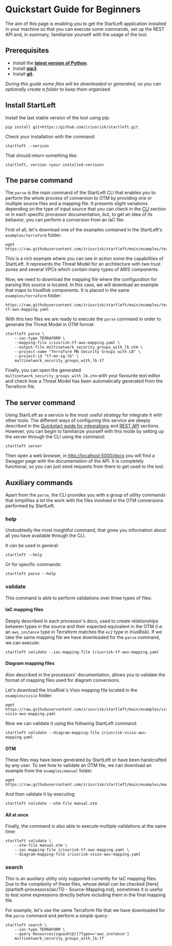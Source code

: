 # Quickstart Guide for Beginners
The aim of this page is enabling you to get the StartLeft application installed in your machine so that you can execute
some commands, set up the REST API and, in summary, familiarize yourself with the usage of the tool.

## Prerequisites
* Install the **[latest version of Python](https://www.python.org/downloads/)**.
* Install **[pip3](https://pip.pypa.io/en/stable/installation/)**.
* Install **[git](https://git-scm.com/book/en/v2/Getting-Started-Installing-Git).**

*During this guide some files will be downloaded or generated, so you can optionally create a folder to keep them
organized.*

## Install StartLeft
Install the last stable version of the tool using pip:

```shell Tab 1
pip install git+https://github.com/iriusrisk/startleft.git
```

Check your installation with the command:
```shell
startleft --version
```
That should return something like:
```shell
startleft, version <your-installed-version>
```

## The parse command
The `parse` is the main command of the StartLeft CLI that enables you to perform the whole process of conversion
to OTM by providing one or multiple source files and a mapping file. It presents slight variations depending on the type 
of input source that you can check in the [CLI](usage/Command-Line-Interface.md) section or in each specific processor 
documentation, but, to get an idea of its behavior, you can perform a conversion from an IaC file:

First of all, let's download one of the examples contained in the StartLeft's `examples/terraform` folder:

```shell
wget https://raw.githubusercontent.com/iriusrisk/startleft/main/examples/terraform/multinetwork_security_groups_with_lb.tf
```

This is a rich example where you can see in action some the capabilities of StartLeft. It represents the Threat Model for
an architecture with two trust zones and several VPCs which contain many types of AWS components.

Now, we need to download the mapping file where the configuration for parsing this source is located. In this case, 
we will download an example that maps to IriusRisk components. It is placed in the same `examples/terraform` folder:
```shell
https://raw.githubusercontent.com/iriusrisk/startleft/main/examples/terraform/iriusrisk-tf-aws-mapping.yaml
```

With this two files we are ready to execute the `parse` command in order to generate the Threat Model in OTM format:
```shell
startleft parse \
	--iac-type TERRAFORM \
	--mapping-file iriusrisk-tf-aws-mapping.yaml \
	--output-file multinetwork_security_groups_with_lb.otm \
	--project-name "Terraform MN Security Groups with LB" \
	--project-id "tf-mn-sg-lb" \
	multinetwork_security_groups_with_lb.tf
```

Finally, you can open the generated `multinetwork_security_groups_with_lb.otm` with your favourite text editor and check 
how a Threat Model has been automatically generated from the Terraform file. 

## The server command
Using StartLeft as a service is the most useful strategy for integrate it with other tools. The different ways of 
configuring this service are deeply described in the [Quickstart guide for integrations](quickstart/Quickstart-Guide-for-Integrations.md) 
and [REST API](usage/REST-API.md) sections. However, you can begin to familiarize yourself with this mode by setting up the server 
through the CLI using the command:
```shell
startleft server
```
Then open a web browser, in [http://localhost:5000/docs](http://localhost:5000/docs) you will find a Swagger page with the documentation of the API.
It is completely functional, so you can just send requests from there to get used to the tool. 

## Auxiliary commands
Apart from the `parse`, the CLI provides you with a group of utility commands that simplifies a lot the work with the 
files involved in the OTM conversions performed by StartLeft.

### help
Undoubtedly the most insightful command, that gives you information about all you have available through the CLI.

It can be used in general:
```shell
startleft --help
```
Or for specific commands:
```shell
startleft parse --help
```

### validate
This command is able to perform validations over three types of files:
#### **IaC mapping files**
Deeply described in each processor's docs, used to create relationships between types in the source
and their expected equivalent in the OTM (i.e: an `aws_instance` type in Terraform matches the `ec2` type in IriusRisk).
If we take the same mapping file we have downloaded for the `parse` command, we can execute:
```shell
startleft validate --iac-mapping-file iriusrisk-tf-aws-mapping.yaml
```

#### **Diagram mapping files**
Also described in the processors' documentation, allows you to validate the format of mapping
files used for diagram conversions. 
    
Let's download the IriusRisk's Visio mapping file located in the `examples/visio` folder:
```shell
wget https://raw.githubusercontent.com/iriusrisk/startleft/main/examples/visio/iriusrisk-visio-aws-mapping.yaml
```
Now we can validate it using the following StartLeft command:
```shell
startleft validate --diagram-mapping-file iriusrisk-visio-aws-mapping.yaml
```

#### **OTM** 
These files may have been generated by StartLeft or have been handcrafted by any user. To see how to validate 
an OTM file, we can download an example from the `examples/manual` folder.
```shell
wget https://raw.githubusercontent.com/iriusrisk/startleft/main/examples/manual/manual.otm
```

And then validate it by executing:
```shell
startleft validate --otm-file manual.otm
```

#### All at once
Finally, the command is also able to execute multiple validations at the same time:
```shell
startleft validate \
    --otm-file manual.otm \
    --iac-mapping-file iriusrisk-tf-aws-mapping.yaml \
    --diagram-mapping-file iriusrisk-visio-aws-mapping.yaml
```

### search
This is an auxiliary utility only supported currently for IaC mapping files. Due to the complexity of these files, whose detail can be checked
[here](startleft-processors/iac/TD - Source-Mapping.md), sometimes it is useful to test some expressions directly before
including them in the final mapping file. 

For example, let's use the same Terraform file that we have downloaded for the `parse` command and perform a simple query:

```shell
startleft search \
    --iac-type TERRAFORM \
    --query Resources|squash(@)[?Type=='aws_instance']
    multinetwork_security_groups_with_lb.tf
```


